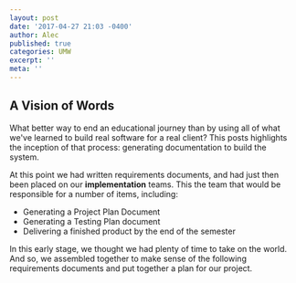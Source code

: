 ```yaml
---
layout: post
date: '2017-04-27 21:03 -0400'
author: Alec
published: true
categories: UMW
excerpt: ''
meta: ''
---
```

## A Vision of Words

What better way to end an educational journey than by using all of what we've learned to build real software for a real client?  This posts highlights the inception of that process: generating documentation to build the system.

At this point we had written requirements documents, and had just then been placed on our **implementation** teams.  This the team that would be responsible for a number of items, including:


* Generating a Project Plan Document
* Generating a Testing Plan document
* Delivering a finished product by the end of the semester

In this early stage, we thought we had plenty of time to take on the world.  And so, we assembled together to make sense of the following requirements documents and put together a plan for our project.

